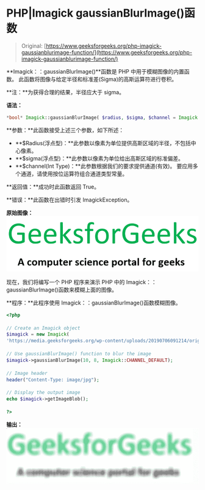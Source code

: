 # PHP|Imagick gaussianBlurImage()函数

> Original: [https://www.geeksforgeeks.org/php-imagick-gaussianblurimage-function/](https://www.geeksforgeeks.org/php-imagick-gaussianblurimage-function/)

**Imagick：：gaussianBlurImage()**函数是 PHP 中用于模糊图像的内置函数。 此函数将图像与给定半径和标准差(Sigma)的高斯运算符进行卷积。

**注：**为获得合理的结果，半径应大于 sigma。

**语法：**

```php
*bool* Imagick::gaussianBlurImage( $radius, $sigma, $channel = Imagick::CHANNEL_DEFAULT )
```

**参数：**此函数接受上述三个参数，如下所述：

*   **$Radius(浮点型)：**此参数以像素为单位提供高斯区域的半径，不包括中心像素。
*   **$sigma(浮点型)：**此参数以像素为单位给出高斯区域的标准偏差。
*   **$channel(Int Type)：**此参数根据我们的要求提供通道(有效)。 要应用多个通道，请使用按位运算符组合通道类型常量。

**返回值：**成功时此函数返回 True。

**错误：**此函数在出错时引发 ImagickException。

**原始图像：**
![](img/6609a13f6777489e8e126147feeaabbe.png)

现在，我们将编写一个 PHP 程序来演示 PHP 中的 Imagick：：gaussianBlurImage()函数来模糊上面的图像。

**程序：**此程序使用 Imagick：：gaussianBlurImage()函数模糊图像。

```php
<?php

// Create an Imagick object
$imagick = new Imagick(
'https://media.geeksforgeeks.org/wp-content/uploads/20190706091214/originalgfg.png');

// Use gaussianBlurImage() function to blur the image
$imagick->gaussianBlurImage(10, 8, Imagick::CHANNEL_DEFAULT);

// Image header
header("Content-Type: image/jpg");

// Display the output image
echo $imagick->getImageBlob();

?>
```

**输出：**
![](img/24dbc6f016ced105e5106446a3ecc70d.png)